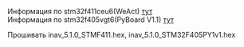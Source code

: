 Информация по stm32f411ceu6(WeAct) [тут](./inav/Прошивки/stm32f411)  
Информация по stm32f405vgt6(PyBoard V1.1) [тут](./inav/Прошивки/stm32f405)  

Прошивать inav_5.1.0_STMF411.hex, inav_5.1.0_STM32F405PY1v1.hex
